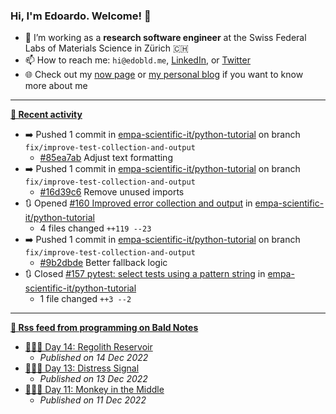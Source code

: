 ### Hi, I'm Edoardo. Welcome! 👋 

- 🔭 I’m working as a **research software engineer** at the Swiss Federal Labs of Materials Science in Zürich 🇨🇭
- 📫 How to reach me: `hi@edobld.me`, [LinkedIn](https://linkedin.com/in/edobld), or [Twitter](https://twitter.com/edobld)
- 🌐 Check out my [now page](https://edoardob.im/now) or [my personal blog](https://blog.edoardob.im) if you want to know more about me

---

**[📰 Recent activity](https://github.com/edoardob90)**
* ➡️ Pushed 1 commit in [empa-scientific-it/python-tutorial](https://github.com/empa-scientific-it/python-tutorial) on branch `fix/improve-test-collection-and-output`
  * [#85ea7ab](https://github.com/empa-scientific-it/python-tutorial/commit/85ea7ab) Adjust text formatting
* ➡️ Pushed 1 commit in [empa-scientific-it/python-tutorial](https://github.com/empa-scientific-it/python-tutorial) on branch `fix/improve-test-collection-and-output`
  * [#16d39c6](https://github.com/empa-scientific-it/python-tutorial/commit/16d39c6) Remove unused imports
* 🔃 Opened [#160 Improved error collection and output](https://github.com/empa-scientific-it/python-tutorial/pull/160) in [empa-scientific-it/python-tutorial](https://github.com/empa-scientific-it/python-tutorial)
  * 4 files changed `++119 --23`
* ➡️ Pushed 1 commit in [empa-scientific-it/python-tutorial](https://github.com/empa-scientific-it/python-tutorial) on branch `fix/improve-test-collection-and-output`
  * [#9b2dbde](https://github.com/empa-scientific-it/python-tutorial/commit/9b2dbde) Better fallback logic
* 🔃 Closed [#157 pytest: select tests using a pattern string](https://github.com/empa-scientific-it/python-tutorial/pull/157) in [empa-scientific-it/python-tutorial](https://github.com/empa-scientific-it/python-tutorial)
  * 1 file changed `++3 --2`


---

**[🗼 Rss feed from programming on Bald Notes](https://blog.edoardob.im/categories/programming/)**
* [🎄👨‍💻 Day 14: Regolith Reservoir](https://blog.edoardob.im/2022/12/14/day-regolith-reservoir.html)
  * *Published on 14 Dec 2022*
* [🎄👨‍💻 Day 13: Distress Signal](https://blog.edoardob.im/2022/12/13/day-distress-signal.html)
  * *Published on 13 Dec 2022*
* [🎄👨‍💻 Day 11: Monkey in the Middle](https://blog.edoardob.im/2022/12/11/day-monkey-in.html)
  * *Published on 11 Dec 2022*

